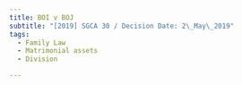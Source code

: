 ```yaml
---
title: BOI v BOJ
subtitle: "[2019] SGCA 30 / Decision Date: 2\_May\_2019"
tags:
  - Family Law
  - Matrimonial assets
  - Division

---
```

